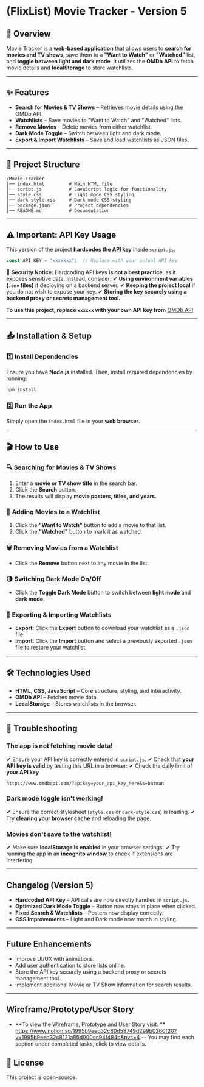 # **(FlixList) Movie Tracker - Version 5**

## 📖 Overview
Movie Tracker is a **web-based application** that allows users to **search for movies and TV shows**, save them to a **"Want to Watch"** or **"Watched"** list, and **toggle between light and dark mode**.
It utilizes the **OMDb API** to fetch movie details and **localStorage** to store watchlists.

---

## ✨ Features
- **Search for Movies & TV Shows** – Retrieves movie details using the OMDb API.
- **Watchlists** – Save movies to "Want to Watch" and "Watched" lists.
- **Remove Movies** – Delete movies from either watchlist.
- **Dark Mode Toggle** – Switch between light and dark mode.
- **Export & Import Watchlists** – Save and load watchlists as JSON files.

---

## 📁 Project Structure
```
/Movie-Tracker
│── index.html         # Main HTML file
│── script.js          # JavaScript logic for functionality
│── style.css          # Light mode CSS styling
│── dark-style.css     # Dark mode CSS styling
│── package.json       # Project dependencies
│── README.md          # Documentation
```

---

## ⚠️ **Important: API Key Usage**
This version of the project **hardcodes the API key** inside `script.js`:
```javascript
const API_KEY = "xxxxxxx";  // Replace with your actual API key
```
🔴 **Security Notice:** Hardcoding API keys **is not a best practice**, as it exposes sensitive data. Instead, consider:
✔ **Using environment variables (`.env` files)** if deploying on a backend server.
✔ **Keeping the project local** if you do not wish to expose your key.
✔ **Storing the key securely using a backend proxy or secrets management tool.**

**To use this project, replace `xxxxxx` with your own API key from** [OMDb API](https://www.omdbapi.com/).

---

## 📥 Installation & Setup

### 1️⃣ **Install Dependencies**
Ensure you have **Node.js** installed. Then, install required dependencies by running:
```sh
npm install
```

### 2️⃣ **Run the App**
Simply open the `index.html` file in your **web browser**.

---

## 🎬 **How to Use**

### 🔍 **Searching for Movies & TV Shows**
1. Enter a **movie or TV show title** in the search bar.
2. Click the **Search** button.
3. The results will display **movie posters, titles, and years**.

### 📌 **Adding Movies to a Watchlist**
1. Click the **"Want to Watch"** button to add a movie to that list.
2. Click the **"Watched"** button to mark it as watched.

### 🗑 **Removing Movies from a Watchlist**
- Click the **Remove** button next to any movie in the list.

### 🌗 **Switching Dark Mode On/Off**
- Click the **Toggle Dark Mode** button to switch between **light mode** and **dark mode**.

### 📂 **Exporting & Importing Watchlists**
- **Export**: Click the **Export** button to download your watchlist as a `.json` file.
- **Import**: Click the **Import** button and select a previously exported `.json` file to restore your watchlist.

---

## 🛠 **Technologies Used**
- **HTML, CSS, JavaScript** – Core structure, styling, and interactivity.
- **OMDb API** – Fetches movie data.
- **LocalStorage** – Stores watchlists in the browser.

---

## 🔧 **Troubleshooting**

### **The app is not fetching movie data!**
✔ Ensure your API key is correctly entered in `script.js`.
✔ Check that **your API key is valid** by testing this URL in a browser:
✔ Check the daily limit of **your API key**
```
https://www.omdbapi.com/?apikey=your_api_key_here&s=batman
```

### **Dark mode toggle isn't working!**
✔ Ensure the correct stylesheet (`style.css` or `dark-style.css`) is loading.
✔ Try **clearing your browser cache** and reloading the page.

### **Movies don't save to the watchlist!**
✔ Make sure **localStorage is enabled** in your browser settings.
✔ Try running the app in an **incognito window** to check if extensions are interfering.

---

## **Changelog (Version 5)**
- **Hardcoded API Key** – API calls are now directly handled in `script.js`.
- **Optimized Dark Mode Toggle** – Button now stays in place when clicked.
- **Fixed Search & Watchlists** – Posters now display correctly.
- **CSS Improvements** – Light and Dark mode now match in styling.

---

##  **Future Enhancements**
- Improve UI/UX with animations.
- Add user authentication to store lists online.
- Store the API key securely using a backend proxy or secrets management tool.
- Implement additional Movie or TV Show information for search results.

---
##  **Wireframe/Prototype/User Story**
- **To view the Wireframe, Prototype and User Story visit: **
https://www.notion.so/1995b9eed32c80d58749d299b0260f20?v=1995b9eed32c8121a85d000cc94f484d&pvs=4
-- You may find each section under completed tasks, click to view details.


## 📝 **License**
This project is open-source.